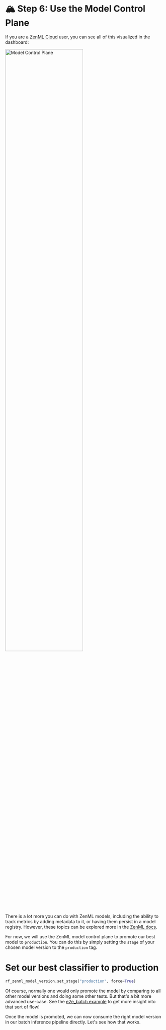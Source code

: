 # 🏔️ Step 6: Use the Model Control Plane
If you are a [ZenML Cloud](https://zenml.io/cloud) user, you can see all of this visualized in the dashboard:

<img src=".assets/cloud_mcp_screenshot.png" width="70%" alt="Model Control Plane">

There is a lot more you can do with ZenML models, including the ability to
track metrics by adding metadata to it, or having them persist in a model
registry. However, these topics can be explored more in the
[ZenML docs](https://docs.zenml.io).

For now, we will use the ZenML model control plane to promote our best
model to `production`. You can do this by simply setting the `stage` of
your chosen model version to the `production` tag.

# Set our best classifier to production
```python
rf_zenml_model_version.set_stage("production", force=True)
```

Of course, normally one would only promote the model by comparing to all other model
versions and doing some other tests. But that's a bit more advanced use-case. See the
[e2e_batch example](https://github.com/zenml-io/zenml/tree/main/examples/e2e) to get
more insight into that sort of flow!

Once the model is promoted, we can now consume the right model version in our
batch inference pipeline directly. Let's see how that works.
